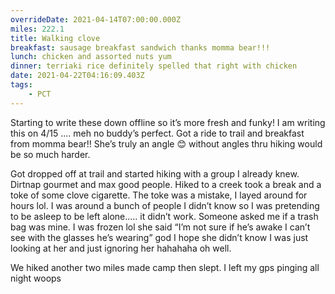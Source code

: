 ```yaml
---
overrideDate: 2021-04-14T07:00:00.000Z
miles: 222.1
title: Walking clove
breakfast: sausage breakfast sandwich thanks momma bear!!!
lunch: chicken and assorted nuts yum
dinner: terriaki rice definitely spelled that right with chicken
date: 2021-04-22T04:16:09.403Z
tags: 
    - PCT
---
```

Starting to write these down offline so it’s more fresh and funky! I am writing this on 4/15 .... meh no buddy’s perfect. Got a ride to trail and breakfast from momma bear!! She’s truly an angle 😊 without angles thru hiking would be so much harder.



Got dropped off at trail and started hiking with a group I already knew. Dirtnap gourmet and max good people. Hiked to a creek took a break and a toke of some clove cigarette. The toke was a mistake, I layed around for hours lol. I was around a bunch of people I didn’t know so I was pretending to be asleep to be left alone..... it didn’t work. Someone asked me if a trash bag was mine. I was frozen lol she said “I’m not sure if he’s awake I can’t see with the glasses he’s wearing” god I hope she didn’t know I was just looking at her and just ignoring her hahahaha oh well.



We hiked another two miles made camp then slept. I left my gps pinging all night woops